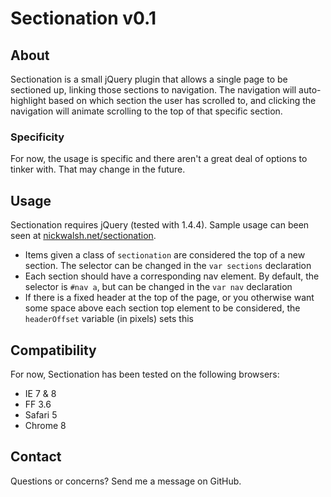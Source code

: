 # Sectionation v0.1

## About

Sectionation is a small jQuery plugin that allows a single page to be sectioned up, linking those sections to navigation. The navigation will auto-highlight based on which section the user has scrolled to, and clicking the navigation will animate scrolling to the top of that specific section.

### Specificity

For now, the usage is specific and there aren't a great deal of options to tinker with. That may change in the future.

## Usage

Sectionation requires jQuery (tested with 1.4.4). Sample usage can been seen at [nickwalsh.net/sectionation](http://nickwalsh.net/sectionation).

* Items given a class of `sectionation` are considered the top of a new section. The selector can be changed in the `var sections` declaration
* Each section should have a corresponding nav element. By default, the selector is `#nav a`, but can be changed in the `var nav` declaration
* If there is a fixed header at the top of the page, or you otherwise want some space above each section top element to be considered, the `headerOffset` variable (in pixels) sets this

## Compatibility

For now, Sectionation has been tested on the following browsers:

* IE 7 & 8
* FF 3.6
* Safari 5
* Chrome 8

## Contact

Questions or concerns? Send me a message on GitHub.